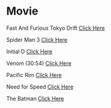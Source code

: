 # Movie
Fast And Furious Tokyo Drift
[Click Here](https://drive.google.com/file/d/1HAS9xxonRByJVXl9LcTWgTOsoa7WU4LI/view?usp=drivesdk)

Spider Man 3
[Click Here](https://drive.google.com/file/d/1JU2VOH_k4MKpVEXUXv101oZ6cbwOGBsE/view?usp=drivesdk)

Initial D
[Click Here](https://drive.google.com/file/d/1JFAuV8dY9UP-hhz9sWu3fS9C87KP0ovM/view?usp=drivesdk)

Venom (30:54)
[Click Here](https://drive.google.com/file/d/1S3u1l0MihGIkhkBR5uGWKYcJI6RHzoIf/view?usp=drivesdk)

Pacific Rim
[Click Here](https://drive.google.com/file/d/1S2Dxit3GJqXLKwnCRhXVuauvj6z5vshS/view?usp=drivesdk)

Need for Speed
[Click Here](https://drive.google.com/file/d/1c0iKES5NnydVxItM7W2o8BKaEYXExQ-P/view?usp=drivesdk)

The Batman
[Click Here](https://drive.google.com/file/d/1dyalDHendhbDfxaecwPqBPAQyenXoT5o/view?usp=drivesdk)
